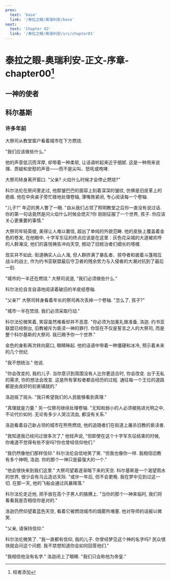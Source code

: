 ```yaml
---
prev:
  text: 'base'
  link: '/泰拉之眼/奥瑞利安/base'
next:
  text: 'Chapter 02'
  link: '/泰拉之眼/奥瑞利安/src/chapter01'
---
```


# 泰拉之眼-奥瑞利安-正文-序章-chapter00[^1]

## 一神的使者

## 科尔基斯

### 许多年前

大祭司从教堂窗户看着城市在下方燃烧.

"我们应该做些什么."

他的声音低沉而浑厚, 却带着一种柔软, 让话语听起来近乎细腻. 这是一种用来说理、质疑和安慰的声音——而不是尖叫、怒吼或咆哮.

大祭司转身离开窗口. "父亲? 火焰什么时候才会停止燃烧?"

科尔法伦在房间里走过, 他那皱巴巴的面容上刻着深深的皱纹, 仿佛是旧皮革上的疤痕. 他在中央桌子旁忙碌地处理卷轴, 薄嘴唇紧闭, 专心阅读每一个卷轴.

"儿子?" 年迈的男人瞥了一眼. "自从我们占领了照明教堂之后你一直没有说过话. 你的第一句话竟然是问火焰什么时候会熄灭?你 刚刚征服了一个世界, 孩子. 你应该关心更重要的事情."

大祭司年轻英俊, 美得让人难以置信, 超出了单纯的外貌范畴. 他的皮肤上覆盖着金色的卷发, 在他眼中, 十字军东征的终点应该是在这里：灰色花朵城的大道被欢呼的人群淹没, 他们的喜悦祷告冲向天空, 撼动了旧统治者们细长的塔楼.

现实并不如此. 街道确实人山人海, 但人群挤满了暴乱者、掠夺者和披着斗篷相互战斗的战士, 作为约书亚联盟最后守卫者的残余势力与入侵者的大潮对抗到了最后一刻.

"城市的一半还在燃烧." 大祭司说道, "我们必须做些什么."

科尔法伦自言自语地阅读着破旧的羊皮纸卷轴.

"父亲?" 大祭司转身看着年长的祭司再次丢掉一个卷轴. "怎么了, 孩子?"

"城市一半在焚烧. 我们必须采取行动."

科尔法伦微笑着, 笑容虽然难看却并不恶意. "你必须为加冕礼做准备, 洛迦. 约书亚联盟已经倒台, 旧教被斥为亵渎一神的罪行. 你现在不仅是誓言之人的大祭司, 而是整个科尔基斯的大祭司. 我已赐予你一个世界."

金色的身影再次转向窗口, 眼睛眯起. 他的话语中带着一种僵硬和冰冷, 预示着未来的几个世纪.

"我不想统治." 他说.

"你会改变的, 我的儿子. 当你意识到周围没有人比你更适合时, 你会改变. 出于无私的需求, 你的想法会改变. 这是所有掌权者都会经历的过程. 通往每一个王位的道路都是由良好的初衷铺就的."

洛迦摇了摇头. "我只希望我们的人民能够看到真理."

"真理就是力量." 另一位祭司继续处理卷轴. "无知和弱小的人必须被拖进光明之中, 不论代价如何. 无论有多少人哭泣流血, 都没有关系."

洛迦看着自己新占领的城市在熊熊燃烧, 他的追随者们在街道上屠杀旧教的亵渎者.

"我知道我已经问过很多次了," 他轻声说, "但即使在这个十字军东征结束的时候, 你难道不觉得有些不安吗?你也曾经信仰他们."

"我仍然像他们那样信仰." 科尔法伦自信地笑了笑. "但我也像你一样. 我相信旧教有多个神明, 洛迦. 你的那个一神只是最强大的一个."

"他会很快来到我们这里." 大祭司望着逐渐暗下来的天空. 科尔基斯是一个渴望雨水的世界, 很少会有乌云造访天际. "或许一年后, 但不会更晚. 我在梦中见到过这一切. 在那一天, 他的飞船会通过风暴降落."

科尔法伦走近他, 把手放在高个子男人的胳膊上. "当你的那个一神来临时, 我们将看看我是否相信你是对的."

洛迦仍然仰望着蓝色天空, 看着它被燃烧城市的烟雾所堵塞. 他对导师的话报以微笑.

"父亲, 请保持信仰."

科尔法伦微笑了. "我一直都有信仰, 我的儿子. 你曾经梦见这个神的名字吗? 民众很快就会问这个问题. 我不禁想知道你会如何回答他们."

"我相信他没有名字." 洛迦闭上了眼睛. "我们只会称他为帝皇."

[^1]: 校者添加
